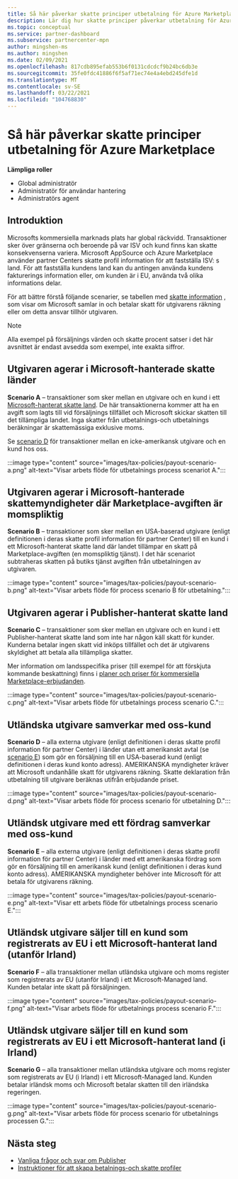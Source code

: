 ```yaml
---
title: Så här påverkar skatte principer utbetalning för Azure Marketplace
description: Lär dig hur skatte principer påverkar utbetalning för Azure Marketplace.
ms.topic: conceptual
ms.service: partner-dashboard
ms.subservice: partnercenter-mpn
author: mingshen-ms
ms.author: mingshen
ms.date: 02/09/2021
ms.openlocfilehash: 817cdb895efab553b6f0131cdcdcf9b24bc6db3e
ms.sourcegitcommit: 35fe0fdc41886f6f5af71ec74e4a4ebd245dfe1d
ms.translationtype: MT
ms.contentlocale: sv-SE
ms.lasthandoff: 03/22/2021
ms.locfileid: "104768830"
---
```

# <a name="how-tax-policies-affect-payout-for-azure-marketplace"></a>Så här påverkar skatte principer utbetalning för Azure Marketplace

**Lämpliga roller**
-    Global administratör
-    Administratör för användar hantering
-    Administratörs agent

## <a name="introduction"></a>Introduktion

Microsofts kommersiella marknads plats har global räckvidd. Transaktioner sker över gränserna och beroende på var ISV och kund finns kan skatte konsekvenserna variera. Microsoft AppSource och Azure Marketplace använder partner Centers skatte profil information för att fastställa ISV: s land. För att fastställa kundens land kan du antingen använda kundens fakturerings information eller, om kunden är i EU, använda två olika informations delar.

För att bättre förstå följande scenarier, se tabellen med [skatte information](tax-details-marketplace.md) , som visar om Microsoft samlar in och betalar skatt för utgivarens räkning eller om detta ansvar tillhör utgivaren.

> [!NOTE]
> Alla exempel på försäljnings värden och skatte procent satser i det här avsnittet är endast avsedda som exempel, inte exakta siffror.

## <a name="publisher-transacts-in-microsoft-managed-tax-country"></a>Utgivaren agerar i Microsoft-hanterade skatte länder

**Scenario A** – transaktioner som sker mellan en utgivare och en kund i ett [Microsoft-hanterat skatte land](tax-details-marketplace.md#microsoft-managed-countries). De här transaktionerna kommer att ha en avgift som lagts till vid försäljnings tillfället och Microsoft skickar skatten till det tillämpliga landet. Inga skatter från utbetalnings-och utbetalnings beräkningar är skattemässiga exklusive moms.

Se [scenario D](#foreign-publisher-transacts-with-us-customer) för transaktioner mellan en icke-amerikansk utgivare och en kund hos oss.

:::image type="content" source="images/tax-policies/payout-scenario-a.png" alt-text="Visar arbets flöde för utbetalnings process scenariot A.":::

## <a name="publisher-transacts-in-microsoft-managed-tax-country-where-marketplace-fee-is-taxable-service"></a>Utgivaren agerar i Microsoft-hanterade skattemyndigheter där Marketplace-avgiften är momspliktig

**Scenario B** – transaktioner som sker mellan en USA-baserad utgivare (enligt definitionen i deras skatte profil information för partner Center) till en kund i ett Microsoft-hanterat skatte land där landet tillämpar en skatt på Marketplace-avgiften (en momspliktig tjänst). I det här scenariot subtraheras skatten på butiks tjänst avgiften från utbetalningen av utgivaren.

:::image type="content" source="images/tax-policies/payout-scenario-b.png" alt-text="Visar arbets flöde för process scenario B för utbetalning.":::

## <a name="publisher-transacts-in-publisher-managed-tax-country"></a>Utgivaren agerar i Publisher-hanterat skatte land

**Scenario C** – transaktioner som sker mellan en utgivare och en kund i ett Publisher-hanterat skatte land som inte har någon käll skatt för kunder. Kunderna betalar ingen skatt vid inköps tillfället och det är utgivarens skyldighet att betala alla tillämpliga skatter.

Mer information om landsspecifika priser (till exempel för att förskjuta kommande beskattning) finns i [planer och priser för kommersiella Marketplace-erbjudanden](/azure/marketplace/plans-pricing#custom-prices).

:::image type="content" source="images/tax-policies/payout-scenario-c.png" alt-text="Visar arbets flöde för utbetalnings process scenario C.":::

## <a name="foreign-publisher-transacts-with-us-customer"></a>Utländska utgivare samverkar med oss-kund

**Scenario D** – alla externa utgivare (enligt definitionen i deras skatte profil information för partner Center) i länder utan ett amerikanskt avtal (se [scenario E](#foreign-publisher-with-a-treaty-transacts-with-us-customer)) som gör en försäljning till en USA-baserad kund (enligt definitionen i deras kund konto adress). AMERIKANSKA myndigheter kräver att Microsoft undanhålle skatt för utgivarens räkning. Skatte deklaration från utbetalning till utgivare beräknas utifrån erbjudande priset.

:::image type="content" source="images/tax-policies/payout-scenario-d.png" alt-text="Visar arbets flöde för process scenario för utbetalning D.":::

## <a name="foreign-publisher-with-a-treaty-transacts-with-us-customer"></a>Utländsk utgivare med ett fördrag samverkar med oss-kund

**Scenario E** – alla externa utgivare (enligt definitionen i deras skatte profil information för partner Center) i länder med ett amerikanska fördrag som gör en försäljning till en amerikansk kund (enligt definitionen i deras kund konto adress). AMERIKANSKA myndigheter behöver inte Microsoft för att betala för utgivarens räkning.

:::image type="content" source="images/tax-policies/payout-scenario-e.png" alt-text="Visar ett arbets flöde för utbetalnings process scenario E.":::

## <a name="foreign-publisher-sells-to-an-eu-vat-registered-customer-in-a-microsoft-managed-country-outside-ireland"></a>Utländsk utgivare säljer till en kund som registrerats av EU i ett Microsoft-hanterat land (utanför Irland)

**Scenario F** – alla transaktioner mellan utländska utgivare och moms register som registrerats av EU (utanför Irland) i ett Microsoft-Managed land. Kunden betalar inte skatt på försäljningen.

:::image type="content" source="images/tax-policies/payout-scenario-f.png" alt-text="Visar arbets flöde för utbetalnings process scenario F.":::

## <a name="foreign-publisher-sells-to-an-eu-vat-registered-customer-in-a-microsoft-managed-country-in-ireland"></a>Utländsk utgivare säljer till en kund som registrerats av EU i ett Microsoft-hanterat land (i Irland)

**Scenario G** – alla transaktioner mellan utländska utgivare och moms register som registrerats av EU (i Irland) i ett Microsoft-Managed land. Kunden betalar irländsk moms och Microsoft betalar skatten till den irländska regeringen.

:::image type="content" source="images/tax-policies/payout-scenario-g.png" alt-text="Visar arbets flöde för process scenario för utbetalnings processen G.":::

## <a name="next-steps"></a>Nästa steg

- [Vanliga frågor och svar om Publisher](/azure/marketplace/marketplace-faq-publisher-guide)
- [Instruktioner för att skapa betalnings-och skatte profiler](./set-up-your-payout-account.md?context=%2fazure%2fmarketplace%2fcontext%2fcontext#create-a-payment-profile)